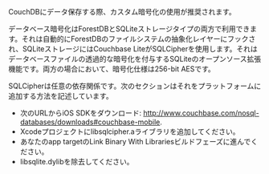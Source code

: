 
CouchDBにデータ保存する際、カスタム暗号化の使用が推奨されます。</p> <p> データベース暗号化はForestDBとSQLiteストレージタイプの両方で利用できます。それは自動的にForestDBのファイルシステムの抽象化レイヤーにフックされ、SQLiteストレージにはCouchbase LiteがSQLCipherを使用します。それはデータベースファイルの透過的な暗号化を付与するSQLiteのオープンソース拡張機能です。両方の場合において、暗号化仕様は256-bit AESです。</p> <p> SQLCipherは任意の依存関係です。次のセクションはそれをプラットフォームに追加する方法を記述しています。

- 次のURLからiOS SDKをダウンロード: <a href="http://www.couchbase.com/nosql-databases/downloads#couchbase-mobile">http://www.couchbase.com/nosql-databases/downloads#couchbase-mobile</a>.
- Xcodeプロジェクトにlibsqlcipher.aライブラリを追加してください。</li>     <li>あなたのapp targetのLink Binary With Librariesビルドフェーズに進んでください。
- libsqlite.dylibを除去してください。

